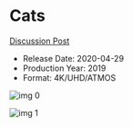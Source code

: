 # Cats

[Discussion Post](https://www.avsforum.com/threads/bass-eq-for-filtered-movies.2995212/post-59425088)

* Release Date: 2020-04-29
* Production Year: 2019
* Format: 4K/UHD/ATMOS

![img 0](https://i.imgur.com/tDWyTeY.jpg)

![img 1](https://i.imgur.com/Kff86JI.png)

